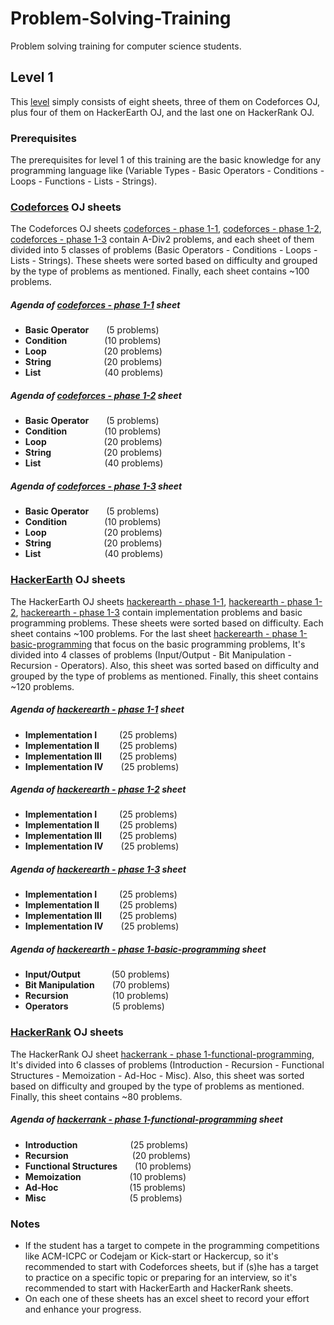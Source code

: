 # Problem-Solving-Training

Problem solving training for computer science students.

## Level 1

This [level](https://github.com/cs-MohamedAyman/Problem-Solving-Training/tree/master/level%201) simply consists of eight sheets, three of them on Codeforces OJ, plus four of them on HackerEarth OJ, and the last one on HackerRank OJ.

### Prerequisites

The prerequisites for level 1 of this training are the basic knowledge for any programming language like (Variable Types - Basic Operators - Conditions - Loops - Functions - Lists - Strings).

### [Codeforces](https://codeforces.com/) OJ sheets

The Codeforces OJ sheets [codeforces - phase 1-1](https://github.com/cs-MohamedAyman/Problem-Solving-Training/blob/master/level%201/codeforces%20-%20phase%201-1.pdf), [codeforces - phase 1-2](https://github.com/cs-MohamedAyman/Problem-Solving-Training/blob/master/level%201/codeforces%20-%20phase%201-2.pdf), [codeforces - phase 1-3](https://github.com/cs-MohamedAyman/Problem-Solving-Training/blob/master/level%201/codeforces%20-%20phase%201-3.pdf) contain A-Div2 problems, and each sheet of them divided into 5 classes of problems (Basic Operators - Conditions - Loops - Lists - Strings). These sheets were sorted based on difficulty and grouped by the type of problems as mentioned. Finally, each sheet contains ~100 problems.

##### Agenda of [codeforces - phase 1-1](https://github.com/cs-MohamedAyman/Problem-Solving-Training/blob/master/level%201/codeforces%20-%20phase%201-1.pdf) sheet

  * **Basic Operator**&emsp;&emsp;(5 problems)
  * **Condition**&nbsp;&emsp;&emsp;&emsp;&emsp;(10 problems)
  * **Loop**&nbsp;&nbsp;&emsp;&emsp;&emsp;&emsp;&emsp;&emsp;(20 problems)
  * **String**&emsp;&emsp;&emsp;&emsp;&emsp;&emsp;(20 problems)
  * **List**&nbsp;&emsp;&emsp;&emsp;&emsp;&emsp;&emsp;&emsp;(40 problems)

##### Agenda of [codeforces - phase 1-2](https://github.com/cs-MohamedAyman/Problem-Solving-Training/blob/master/level%201/codeforces%20-%20phase%201-2.pdf) sheet

  * **Basic Operator**&emsp;&emsp;(5 problems)
  * **Condition**&nbsp;&emsp;&emsp;&emsp;&emsp;(10 problems)
  * **Loop**&nbsp;&nbsp;&emsp;&emsp;&emsp;&emsp;&emsp;&emsp;(20 problems)
  * **String**&emsp;&emsp;&emsp;&emsp;&emsp;&emsp;(20 problems)
  * **List**&nbsp;&emsp;&emsp;&emsp;&emsp;&emsp;&emsp;&emsp;(40 problems)

##### Agenda of [codeforces - phase 1-3](https://github.com/cs-MohamedAyman/Problem-Solving-Training/blob/master/level%201/codeforces%20-%20phase%201-3.pdf) sheet

  * **Basic Operator**&emsp;&emsp;(5 problems)
  * **Condition**&nbsp;&emsp;&emsp;&emsp;&emsp;(10 problems)
  * **Loop**&nbsp;&nbsp;&emsp;&emsp;&emsp;&emsp;&emsp;&emsp;(20 problems)
  * **String**&emsp;&emsp;&emsp;&emsp;&emsp;&emsp;(20 problems)
  * **List**&nbsp;&emsp;&emsp;&emsp;&emsp;&emsp;&emsp;&emsp;(40 problems)

### [HackerEarth](http://hackerearth.com/) OJ sheets

The HackerEarth OJ sheets [hackerearth - phase 1-1](https://github.com/cs-MohamedAyman/Problem-Solving-Training/blob/master/level%201/hackerearth%20-%20phase%201-1.pdf), [hackerearth - phase 1-2](https://github.com/cs-MohamedAyman/Problem-Solving-Training/blob/master/level%201/hackerearth%20-%20phase%201-2.pdf), [hackerearth - phase 1-3](https://github.com/cs-MohamedAyman/Problem-Solving-Training/blob/master/level%201/hackerearth%20-%20phase%201-3.pdf) contain implementation problems and basic programming problems. These sheets were sorted based on difficulty. Each sheet contains ~100 problems. For the last sheet [hackerearth - phase 1-basic-programming](https://github.com/cs-MohamedAyman/Problem-Solving-Training/blob/master/level%201/hackerearth%20-%20phase%201-basic-programming.pdf) that focus on the basic programming problems, It's divided into 4 classes of problems (Input/Output - Bit Manipulation - Recursion - Operators). Also, this sheet was sorted based on difficulty and grouped by the type of problems as mentioned. Finally, this sheet contains ~120 problems.

##### Agenda of [hackerearth - phase 1-1](https://github.com/cs-MohamedAyman/Problem-Solving-Training/blob/master/level%201/hackerearth%20-%20phase%201-1.pdf) sheet

  * **Implementation I**&nbsp;&nbsp;&emsp;&emsp;(25 problems)
  * **Implementation II**&nbsp;&emsp;&emsp;(25 problems)
  * **Implementation III**&emsp;&emsp;(25 problems)
  * **Implementation IV**&emsp;&emsp;(25 problems)

##### Agenda of [hackerearth - phase 1-2](https://github.com/cs-MohamedAyman/Problem-Solving-Training/blob/master/level%201/hackerearth%20-%20phase%201-2.pdf) sheet

  * **Implementation I**&nbsp;&nbsp;&emsp;&emsp;(25 problems)
  * **Implementation II**&nbsp;&emsp;&emsp;(25 problems)
  * **Implementation III**&emsp;&emsp;(25 problems)
  * **Implementation IV**&emsp;&emsp;(25 problems)

##### Agenda of [hackerearth - phase 1-3](https://github.com/cs-MohamedAyman/Problem-Solving-Training/blob/master/level%201/hackerearth%20-%20phase%201-3.pdf) sheet

  * **Implementation I**&nbsp;&nbsp;&emsp;&emsp;(25 problems)
  * **Implementation II**&nbsp;&emsp;&emsp;(25 problems)
  * **Implementation III**&emsp;&emsp;(25 problems)
  * **Implementation IV**&emsp;&emsp;(25 problems)

##### Agenda of [hackerearth - phase 1-basic-programming](https://github.com/cs-MohamedAyman/Problem-Solving-Training/blob/master/level%201/hackerearth%20-%20phase%201-basic-programming.pdf) sheet

  * **Input/Output**&nbsp;&nbsp;&emsp;&emsp;&emsp;(50 problems)
  * **Bit Manipulation**&emsp;&emsp;(70 problems)
  * **Recursion**&emsp;&emsp;&emsp;&emsp;&emsp;(10 problems)
  * **Operators**&emsp;&emsp;&emsp;&emsp;&emsp;(5 problems)

### [HackerRank](https://www.hackerrank.com/) OJ sheets

The HackerRank OJ sheet [hackerrank - phase 1-functional-programming](https://github.com/cs-MohamedAyman/Problem-Solving-Training/blob/master/level%201/hackerrank%20-%20phase%201-functional-programming.pdf), It's divided into 6 classes of problems (Introduction - Recursion - Functional Structures - Memoization - Ad-Hoc - Misc). Also, this sheet was sorted based on difficulty and grouped by the type of problems as mentioned. Finally, this sheet contains ~80 problems.

##### Agenda of [hackerrank - phase 1-functional-programming](https://github.com/cs-MohamedAyman/Problem-Solving-Training/blob/master/level%201/hackerrank%20-%20phase%201-functional-programming.pdf) sheet

  * **Introduction**&emsp;&emsp;&emsp;&emsp;&emsp;&emsp;(25 problems)
  * **Recursion**&nbsp;&emsp;&emsp;&emsp;&emsp;&emsp;&emsp;&emsp;(20 problems)
  * **Functional Structures**&emsp;&emsp;(10 problems)
  * **Memoization**&nbsp;&nbsp;&emsp;&emsp;&emsp;&emsp;&emsp;(10 problems)
  * **Ad-Hoc**&nbsp;&nbsp;&nbsp;&nbsp;&emsp;&emsp;&emsp;&emsp;&emsp;&emsp;&emsp;(15 problems)
  * **Misc**&nbsp;&nbsp;&emsp;&emsp;&emsp;&emsp;&emsp;&emsp;&emsp;&emsp;&emsp;(5 problems)

### Notes

* If the student has a target to compete in the programming competitions like ACM-ICPC or Codejam or Kick-start or Hackercup, so it's recommended to start with Codeforces sheets, but if (s)he has a target to practice on a specific topic or preparing for an interview, so it's recommended to start with HackerEarth and HackerRank sheets.
* On each one of these sheets has an excel sheet to record your effort and enhance your progress.
